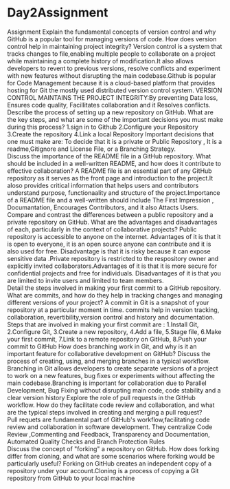 # Day2Assignment
Assignment
Explain the fundamental concepts of version control and why GitHub is a popular tool for managing versions of code. How does version control help in maintaining project integrity?
Version control is a system that tracks changes to file,enabling multiple people to collaborate on a project while maintaining a complete history of modification.It also allows developers to revent to previous versions, resolve conflicts and experiment with new features without disrupting the main codebase.Github is popular for Code Management because it is a cloud-based platform that provides hosting for Git the mostly used distributed version control system.                                                                                    VERSION CONTROL MAINTAINS THE PROJECT INTEGRITY:By preventing Data loss, Ensures code quality, Facillitates collaboration and it Resolves conflicts.                                                                                                                                                                                                                                
Describe the process of setting up a new repository on GitHub. What are the key steps, and what are some of the important decisions you must make during this process?
1.sign in to Github 2.Configure your Repository 3.Create the repository 4.Link a local Repository                                                                                         Important decisions that one must make are: To decide that it is a private or Public Repository , It is a readme,Gitignore and License File, or a Branching Strategy.                       
Discuss the importance of the README file in a GitHub repository. What should be included in a well-written README, and how does it contribute to effective collaboration?
A README file is an essential part of any GitHub repository as it serves as the front page and introduction to the project.It aloso provides critical information that helps users and contributors understand purpose, functionaality and structure of the project.Importance of a README file and a well-written should include The First Impression , Documantation, Encourages Contributors, and it also Attacts Users. 
Compare and contrast the differences between a public repository and a private repository on GitHub. What are the advantages and disadvantages of each, particularly in the context of collaborative projects?
Public repository is accessible to anyone on the internet. Advantages of it is that it is open to everyone, it is an open source anyone can contribute and it is also used for free. Disadvantage is that it is risky because it can expose sensitive data .Private repository is restricted to the respository owner and explicitly invited collaborators.Advantages of it is that it is more secure for confidential projects and free for individuals. Disadvantages of it is that you are limited to invite users and limited to team members.                                                                                                            
Detail the steps involved in making your first commit to a GitHub repository. What are commits, and how do they help in tracking changes and managing different versions of your project?
A commit in Git is a snapshot of your repository at a particular moment in time. commits help in version tracking, collaboration, revertibility,version control and history and documentation. Steps that are involved in making your first commit are : 1.Install Git, 2.Configure Git, 3.Create a new repository, 4.Add a file, 5.Stage file, 6.Make your first commit, 7.Link to a remote repository on GitHub, 8.Push your commit to GitHub
How does branching work in Git, and why is it an important feature for collaborative development on GitHub? Discuss the process of creating, using, and merging branches in a typical workflow.
Branching in Git allows developers to create separate versions of a project to work on a new features, bug fixes or experiments without affecting the main codebase.Branching is important for collaboration due to Parallel Development, Bug Fixing without disrupting main code, code stability and a clear version history
Explore the role of pull requests in the GitHub workflow. How do they facilitate code review and collaboration, and what are the typical steps involved in creating and merging a pull request?                                                                                                                                                                                  
Pull requets are fundamental part of GitHub's workflow,facilitating code review and collaboration in software development. They centralize Code Review ,Commenting and Feedback, Transparency and Documentation, Automated Quality Checks and Branch Protection Rules                 
Discuss the concept of "forking" a repository on GitHub. How does forking differ from cloning, and what are some scenarios where forking would be particularly useful?
Forking on GitHub creates an independent copy of a repository under your account.Cloning is a process of copying a Git repository from GitHub to your local machine
